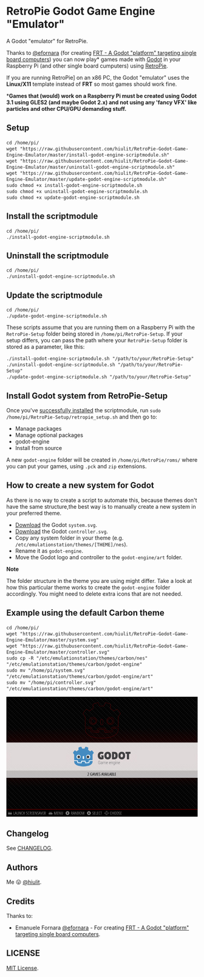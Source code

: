 # RetroPie Godot Game Engine "Emulator"

A Godot "emulator" for RetroPie.

Thanks to [@efornara](https://github.com/efornara) (for creating [FRT - A Godot "platform" targeting single board computers](https://github.com/efornara/frt)) you can now play* games made with [Godot](https://godotengine.org/) in your Raspberry Pi (and other single board cumputers) using [RetroPie](https://retropie.org.uk/).

If you are running RetroPie] on an x86 PC, the Godot "emulator" uses the **Linux/X11** template instead of **FRT** so most games should work fine.

***Games that (would) work on a Raspberry Pi must be created using Godot 3.1 using GLES2 (and maybe Godot 2.x) and not using any 'fancy VFX' like particles and other CPU/GPU demanding stuff.**

## Setup

```
cd /home/pi/
wget "https://raw.githubusercontent.com/hiulit/RetroPie-Godot-Game-Engine-Emulator/master/install-godot-engine-scriptmodule.sh"
wget "https://raw.githubusercontent.com/hiulit/RetroPie-Godot-Game-Engine-Emulator/master/uninstall-godot-engine-scriptmodule.sh"
wget "https://raw.githubusercontent.com/hiulit/RetroPie-Godot-Game-Engine-Emulator/master/update-godot-engine-scriptmodule.sh"
sudo chmod +x install-godot-engine-scriptmodule.sh
sudo chmod +x uninstall-godot-engine-scriptmodule.sh
sudo chmod +x update-godot-engine-scriptmodule.sh
```

## Install the scriptmodule

```
cd /home/pi/
./install-godot-engine-scriptmodule.sh
```

## Uninstall the scriptmodule

```
cd /home/pi/
./uninstall-godot-engine-scriptmodule.sh
```

## Update the scriptmodule

```
cd /home/pi/
./update-godot-engine-scriptmodule.sh
```

These scripts assume that you are running them on a Raspberry Pi with the `RetroPie-Setup` folder being stored in `/home/pi/RetroPie-Setup`. If your setup differs, you can pass the path where your `RetroPie-Setup` folder is stored as a parameter, like this:


```
./install-godot-engine-scriptmodule.sh "/path/to/your/RetroPie-Setup"
./uninstall-godot-engine-scriptmodule.sh "/path/to/your/RetroPie-Setup"
./update-godot-engine-scriptmodule.sh "/path/to/your/RetroPie-Setup"
```
## Install Godot system from RetroPie-Setup

Once you've [successfully installed](#install-the-scriptmodule) the scriptmodule, run `sudo /home/pi/RetroPie-Setup/retropie_setup.sh`  and then go to:

* Manage packages
* Manage optional packages
* godot-engine
* Install from source

A new `godot-engine` folder will be created in `/home/pi/RetroPie/roms/` where you can put your games, using `.pck` and `zip` extensions.

## How to create a new system for Godot

As there is no way to create a script to automate this, because themes don't have the same structure,the best way is to manually create a new system in your preferred theme.

* [Download](https://raw.githubusercontent.com/hiulit/RetroPie-Godot-Game-Engine-Emulator/master/system.svg) the Godot `system.svg`.
* [Download](https://raw.githubusercontent.com/hiulit/RetroPie-Godot-Game-Engine-Emulator/master/controller.svg) the Godot `controller.svg`.
* Copy any system folder in your theme (e.g. `/etc/emulationstation/themes/[THEME]/nes`).
* Rename it as `godot-engine`.
* Move the Godot logo and controller to the `godot-engine/art` folder.

**Note**

The folder structure in the theme you are using might differ. Take a look at how this particular theme works to create the `godot-engine` folder accordingly. You might need to delete extra icons that are not needed.

## Example using the default Carbon theme

```
cd /home/pi/
wget "https://raw.githubusercontent.com/hiulit/RetroPie-Godot-Game-Engine-Emulator/master/system.svg"
wget "https://raw.githubusercontent.com/hiulit/RetroPie-Godot-Game-Engine-Emulator/master/controller.svg"
sudo cp -R "/etc/emulationstation/themes/carbon/nes" "/etc/emulationstation/themes/carbon/godot-engine"
sudo mv "/home/pi/system.svg" "/etc/emulationstation/themes/carbon/godot-engine/art"
sudo mv "/home/pi/controller.svg" "/etc/emulationstation/themes/carbon/godot-engine/art"
```

![Godot system for RetroPie's Carbon theme](/example-images/godot-engine-carbon-theme.jpg)

## Changelog

See [CHANGELOG](/CHANGELOG.md).

## Authors

Me 😛 [@hiulit](https://github.com/hiulit).


## Credits

Thanks to:

- Emanuele Fornara [@efornara](https://github.com/efornara) - For creating [FRT - A Godot "platform" targeting single board computers](https://github.com/efornara/frt).

## LICENSE

[MIT License](/LICENSE).
